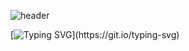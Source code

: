 



![header](https://capsule-render.vercel.app/api?type=rect&color=gradient&height=180&section=header&text=👻Bon%20Jae&fontAlignY=70&fontAlign=80&animation=fadeIn&fontSize=60)


[![Typing SVG](https://readme-typing-svg.demolab.com?font=Fira+Code&weight=500&pause=1000&center=true&random=false&width=850&lines=Hi!+My+name+is+Bon+Jae!)](https://git.io/typing-svg)
